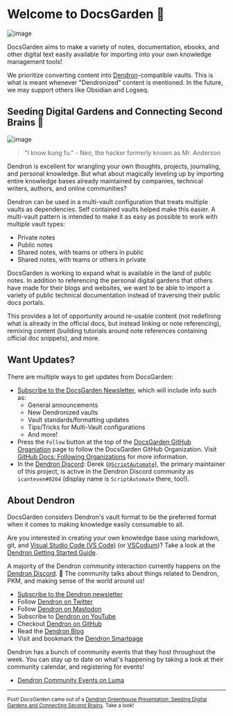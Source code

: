 # Welcome to DocsGarden 🌱

<!--
![image](https://user-images.githubusercontent.com/5951023/203222690-8028a968-0c05-421e-9760-cefd9464d3ce.png)
-->
![image](https://user-images.githubusercontent.com/5951023/203223471-2297e59d-655f-477e-95ea-ed8ce3f66337.png)

DocsGarden aims to make a variety of notes, documentation, ebooks, and other digital text easily available for importing into your own knowledge management tools!

We prioritize converting content into [Dendron](https://www.dendron.so/)-compatible vaults. This is what is meant whenever "Dendronized" content is mentioned. In the future, we may support others like Obsidian and Logseq.

## Seeding Digital Gardens and Connecting Second Brains 🧠

![image](https://user-images.githubusercontent.com/5951023/203223562-b69af591-5d34-47c8-a60c-a639eb8497d5.png)

> "I know kung fu." - Neo, the hacker formerly known as Mr. Anderson

Dendron is excellent for wrangling your own thoughts, projects, journaling, and personal knowledge. But what about magically leveling up by importing entire knowledge bases already maintained by companies, technical writers, authors, and online communities?

Dendron can be used in a multi-vault configuration that treats multiple vaults as dependencies. Self contained vaults helped make this easier. A multi-vault pattern is intended to make it as easy as possible to work with multiple vault types:

- Private notes
- Public notes
- Shared notes, with teams or others in public
- Shared notes, with teams or others in private

DocsGarden is working to expand what is available in the land of public notes. In addition to referencing the personal digital gardens that others have made for their blogs and websites, we want to be able to import a variety of public technical documentation instead of traversing their public docs portals.

This provides a lot of opportunity around re-usable content (not redefining what is already in the official docs, but instead linking or note referencing), remixing content (building tutorials around note references containing official doc snippets), and more.

## Want Updates?

There are multiple ways to get updates from DocsGarden:

- [Subscribe to the DocsGarden Newsletter](https://sendfox.com/lp/1kxqp9), which will include info such as:
  - General announcements
  - New Dendronized vaults
  - Vault standards/formatting updates
  - Tips/Tricks for Multi-Vault configurations
  - And more!
- Press the `Follow` button at the top of the [DocsGarden GitHub Organiation](https://github.com/docsgarden) page to follow the DocsGarden GitHub Organization. Visit [GitHub Docs: Following Organizations](https://docs.github.com/en/get-started/exploring-projects-on-github/following-organizations) for more information.
- In the [Dendron Discord](https://link.dendron.so/discord): Derek ([`@ScriptAutomate`](https://github.com/ScriptAutomate/)), the primary maintainer of this project, is active in the Dendron Discord community as `icanteven#0264` (display name is `ScriptAutomate` there, too!).

## About Dendron

DocsGarden considers Dendron's vault format to be the preferred format when it comes to making knowledge easily consumable to all.

Are you interested in creating your own knowledge base using markdown, git, and [Visual Studio Code (VS Code)](https://code.visualstudio.com/) (or [VSCodium](https://github.com/VSCodium/vscodium/))? Take a look at the [Dendron Getting Started Guide](https://wiki.dendron.so/notes/678c77d9-ef2c-4537-97b5-64556d6337f1/).

A majority of the Dendron community interaction currently happens on the [Dendron Discord](https://link.dendron.so/discord). 🌱 The community talks about things related to Dendron, PKM, and making sense of the world around us!

- [Subscribe to the Dendron newsletter](https://link.dendron.so/newsletter)
- Follow [Dendron on Twitter](https://link.dendron.so/twitter)
- Follow [Dendron on Mastodon](https://link.dendron.so/mastodon)
- Subscribe to [Dendron on YouTube](https://link.dendron.so/youtube)
- Checkout [Dendron on GitHub](https://link.dendron.so/github)
- Read the [Dendron Blog](https://blog.dendron.so/)
- Visit and bookmark the [Dendron Smartpage](https://link.dendron.so/smartpage)

Dendron has a bunch of community events that they host throughout the week. You can stay up to date on what's happening by taking a look at their community calendar, and registering for events!

- [Dendron Community Events on Luma](https://link.dendron.so/luma)

---

<sub> Psst! DocsGarden came out of a [Dendron Greenhouse Presentation: Seeding Digital Gardens and Connecting Second Brains](https://wiki.dendron.so/notes/k5zg3zk1ffmsrmojnvn8uxw/). Take a look!</sub>
